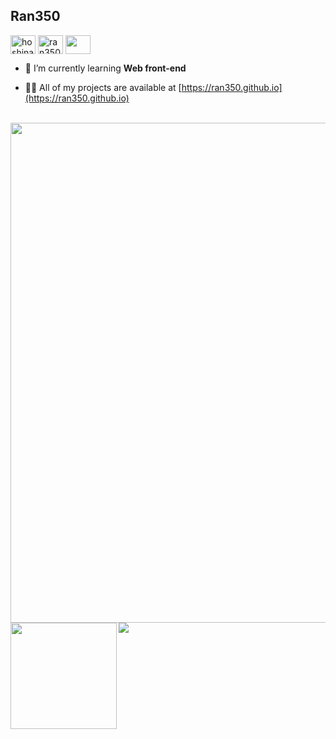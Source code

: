 ## Ran350

<p align="left">
<a href="https://twitter.com/hoshina350" target="blank"><img align="center" src="https://cdn.jsdelivr.net/npm/simple-icons@3.0.1/icons/twitter.svg" alt="hoshina350" height="30" width="40" /></a>
<a href="https://instagram.com/ran350_3d" target="blank"><img align="center" src="https://cdn.jsdelivr.net/npm/simple-icons@3.0.1/icons/instagram.svg" alt="ran350_3d" height="30" width="40" /></a>
<a href="http://www.rcc.ritsumei.ac.jp/"><img align="center" height="30" width="40" src="image/rcc.svg" /></a>
</p>


- 🌱 I’m currently learning **Web front-end**

- 👨‍💻 All of my projects are available at [https://ran350.github.io](https://ran350.github.io)


<br />

<div>
  <img width=800 src="https://github-profile-trophy.vercel.app/?username=Ran350&column=7"/>
</div>


<div>
  <img height="170" align="left" src="https://github-readme-stats.vercel.app/api?username=Ran350&count_private=true&include_all_commits=true" />
  <img src="https://github-readme-stats.vercel.app/api/top-langs/?username=Ran350&layout=compact&langs_count=8" />
</div>

